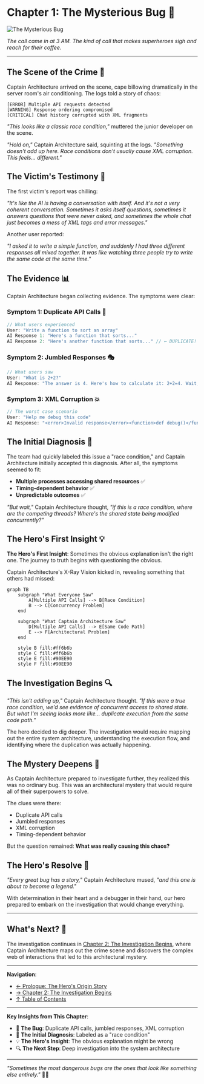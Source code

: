 # Chapter 1: The Mysterious Bug 🐛

![The Mysterious Bug](../images/chapters/chapter1-mysterious-bug.png)

_The call came in at 3 AM. The kind of call that makes superheroes sigh and reach for their coffee._

---

## The Scene of the Crime 🚨

Captain Architecture arrived on the scene, cape billowing dramatically in the server room's air conditioning. The logs told a story of chaos:

```
[ERROR] Multiple API requests detected
[WARNING] Response ordering compromised
[CRITICAL] Chat history corrupted with XML fragments
```

_"This looks like a classic race condition,"_ muttered the junior developer on the scene.

_"Hold on,"_ Captain Architecture said, squinting at the logs. _"Something doesn't add up here. Race conditions don't usually cause XML corruption. This feels... different."_

## The Victim's Testimony 👥

The first victim's report was chilling:

_"It's like the AI is having a conversation with itself. And it's not a very coherent conversation. Sometimes it asks itself questions, sometimes it answers questions that were never asked, and sometimes the whole chat just becomes a mess of XML tags and error messages."_

Another user reported:

_"I asked it to write a simple function, and suddenly I had three different responses all mixed together. It was like watching three people try to write the same code at the same time."_

## The Evidence 📊

Captain Architecture began collecting evidence. The symptoms were clear:

### **Symptom 1: Duplicate API Calls** 🔄

```typescript
// What users experienced
User: "Write a function to sort an array"
AI Response 1: "Here's a function that sorts..."
AI Response 2: "Here's another function that sorts..." // ← DUPLICATE!
```

### **Symptom 2: Jumbled Responses** 🎭

```typescript
// What users saw
User: "What is 2+2?"
AI Response: "The answer is 4. Here's how to calculate it: 2+2=4. Wait, let me think about this differently. Actually, 2+2 equals 4."
```

### **Symptom 3: XML Corruption** 💥

```typescript
// The worst case scenario
User: "Help me debug this code"
AI Response: "<error>Invalid response</error><function>def debug()</function><error>Response corrupted</error>"
```

## The Initial Diagnosis 🤔

The team had quickly labeled this issue a "race condition," and Captain Architecture initially accepted this diagnosis. After all, the symptoms seemed to fit:

- **Multiple processes accessing shared resources** ✅
- **Timing-dependent behavior** ✅
- **Unpredictable outcomes** ✅

_"But wait,"_ Captain Architecture thought, _"if this is a race condition, where are the competing threads? Where's the shared state being modified concurrently?"_

## The Hero's First Insight 💡

**The Hero's First Insight**: Sometimes the obvious explanation isn't the right one. The journey to truth begins with questioning the obvious.

Captain Architecture's X-Ray Vision kicked in, revealing something that others had missed:

```mermaid
graph TB
    subgraph "What Everyone Saw"
        A[Multiple API Calls] --> B[Race Condition]
        B --> C[Concurrency Problem]
    end

    subgraph "What Captain Architecture Saw"
        D[Multiple API Calls] --> E[Same Code Path]
        E --> F[Architectural Problem]
    end

    style B fill:#ff6b6b
    style C fill:#ff6b6b
    style E fill:#90EE90
    style F fill:#90EE90
```

## The Investigation Begins 🔍

_"This isn't adding up,"_ Captain Architecture thought. _"If this were a true race condition, we'd see evidence of concurrent access to shared state. But what I'm seeing looks more like... duplicate execution from the same code path."_

The hero decided to dig deeper. The investigation would require mapping out the entire system architecture, understanding the execution flow, and identifying where the duplication was actually happening.

## The Mystery Deepens 🌊

As Captain Architecture prepared to investigate further, they realized this was no ordinary bug. This was an architectural mystery that would require all of their superpowers to solve.

The clues were there:

- Duplicate API calls
- Jumbled responses
- XML corruption
- Timing-dependent behavior

But the question remained: **What was really causing this chaos?**

## The Hero's Resolve 💪

_"Every great bug has a story,"_ Captain Architecture mused, _"and this one is about to become a legend."_

With determination in their heart and a debugger in their hand, our hero prepared to embark on the investigation that would change everything.

---

## What's Next? 🔮

The investigation continues in [Chapter 2: The Investigation Begins](part2/chapter2.md), where Captain Architecture maps out the crime scene and discovers the complex web of interactions that led to this architectural mystery.

---

**Navigation**:

- [← Prologue: The Hero's Origin Story](prologue.md)
- [→ Chapter 2: The Investigation Begins](part1/chapter2.md)
- [↑ Table of Contents](README.md)

---

**Key Insights from This Chapter**:

- 🐛 **The Bug**: Duplicate API calls, jumbled responses, XML corruption
- 🤔 **The Initial Diagnosis**: Labeled as a "race condition"
- 💡 **The Hero's Insight**: The obvious explanation might be wrong
- 🔍 **The Next Step**: Deep investigation into the system architecture

---

_"Sometimes the most dangerous bugs are the ones that look like something else entirely."_ 🦸‍♂️
